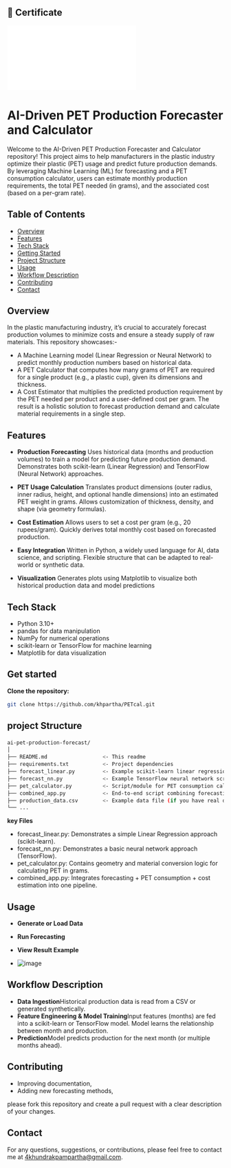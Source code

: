 ## 📜 Certificate
![Certificate](./certificate.pdf)
 

# AI-Driven PET Production Forecaster and Calculator

Welcome to the AI-Driven PET Production Forecaster and Calculator repository! This project aims to help manufacturers in the plastic industry optimize their plastic (PET) usage and predict future production demands. By leveraging Machine Learning (ML) for forecasting and a PET consumption calculator, users can estimate monthly production requirements, the total PET needed (in grams), and the associated cost (based on a per-gram rate).

## Table of Contents

- [Overview](#overview)
- [Features](#features)
- [Tech Stack](#tech-stack)
- [Getting Started](#getting-started)
- [Project Structure](#project-structure)
- [Usage](#usage)
- [Workflow Description](#workflow-description)
- [Contributing](#contributing)
- [Contact](#contact)
 

## Overview

In the plastic manufacturing industry, it’s crucial to accurately forecast production volumes to minimize costs and ensure a steady supply of raw materials. This repository showcases:-
- A Machine Learning model (Linear Regression or Neural Network) to predict monthly production numbers based on historical data.
- A PET Calculator that computes how many grams of PET are required for a single product (e.g., a plastic cup), given its dimensions and thickness.
- A Cost Estimator that multiplies the predicted production requirement by the PET needed per product and a user-defined cost per gram.
The result is a holistic solution to forecast production demand and calculate material requirements in a single step.

## Features

 


- **Production Forecasting**
Uses historical data (months and production volumes) to train a model for predicting future production demand.
Demonstrates both scikit-learn (Linear Regression) and TensorFlow (Neural Network) approaches.

- **PET Usage Calculation**
Translates product dimensions (outer radius, inner radius, height, and optional handle dimensions) into an estimated PET weight in grams.
Allows customization of thickness, density, and shape (via geometry formulas).

- **Cost Estimation**
Allows users to set a cost per gram (e.g., 20 rupees/gram).
Quickly derives total monthly cost based on forecasted production.

- **Easy Integration**
Written in Python, a widely used language for AI, data science, and scripting.
Flexible structure that can be adapted to real-world or synthetic data.

- **Visualization**
Generates plots using Matplotlib to visualize both historical production data and model predictions


## Tech Stack

- Python 3.10+
- pandas for data manipulation
- NumPy for numerical operations
- scikit-learn or TensorFlow for machine learning
- Matplotlib for data visualization




## Get started

 **Clone the repository:**

   ```bash
   git clone https://github.com/khpartha/PETcal.git
 
```


## project Structure
 
   ```bash
  ai-pet-production-forecast/
│
├── README.md                  <- This readme
├── requirements.txt           <- Project dependencies
├── forecast_linear.py         <- Example scikit-learn linear regression script
├── forecast_nn.py             <- Example TensorFlow neural network script
├── pet_calculator.py          <- Script/module for PET consumption calculation
├── combined_app.py            <- End-to-end script combining forecasting & PET calculation
├── production_data.csv        <- Example data file (if you have real data)
└── ...
 
```
**key Files**
- forecast_linear.py: Demonstrates a simple Linear Regression approach (scikit-learn).
- forecast_nn.py: Demonstrates a basic neural network approach (TensorFlow).
- pet_calculator.py: Contains geometry and material conversion logic for calculating PET in grams.
- combined_app.py: Integrates forecasting + PET consumption + cost estimation into one pipeline.

## Usage
- **Generate or Load Data**
 
- **Run Forecasting**

- **View Result Example**
- <img width="618" alt="image" src="https://github.com/user-attachments/assets/16a92e45-2ebe-44eb-870e-876b562ac7ce" />




## Workflow Description

- **Data Ingestion**Historical production data is read from a CSV or generated synthetically.
- **Feature Engineering & Model Training**Input features (months) are fed into a scikit-learn or TensorFlow model.
Model learns the relationship between month and production.
- **Prediction**Model predicts production for the next month (or multiple months ahead).

## Contributing
- Improving documentation,
- Adding new forecasting methods,
  
please fork this repository and create a pull request with a clear description of your changes.

 

## Contact 
For any questions, suggestions, or contributions, please feel free to contact me at 4khundrakpampartha@gmail.com.




